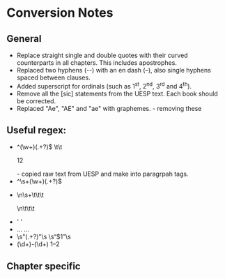 # Conversion Notes
## General
* Replace straight single and double quotes with their curved counterparts in all chapters. This includes apostrophes.
* Replaced two hyphens (--) with an en dash (–), also single hyphens spaced between clauses.
* Added superscript for ordinals (such as 1<sup>st</sup>, 2<sup>nd</sup>, 3<sup>rd</sup> and 4<sup>th</sup>).
* Remove all the [sic] statements from the UESP text. Each book should be corrected.
* Replaced "Ae", "AE" and "ae" with graphemes. - removing these

## Useful regex:
* ^(\w+)(.+?)$ \t\t<p>$1$2</p> - copied raw text from UESP and make into paragrpah tags.
* ^\s+(\w+)(.+?)$
* </p>\n\s+\t\t\t<p> </p>\n\t\t\t<p>
* ' ’
* \.\.\. …
* \s"(.+?)"\s \s“$1”\s
* (\d+)-(\d+) $1–$2

## Chapter specific